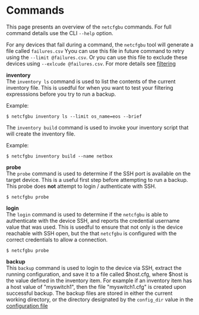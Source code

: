 # Commands

This page presents an overview of the `netcfgbu` commands.  For full command details use the 
CLI `--help` option.

For any devices that fail during a command, the `netcfgbu` tool will generate a
file called `failures.csv` Yyou can use this file in future command to retry
using the `--limit @failures.csv`.  Or you can use this file to exclude these
devices using `--exlcude @failures.csv`.  For more details see
[filtering](filtering.md)

**inventory**<br/>
The `inventory ls` command is used to list the contents of the current inventory file.  This
is usedful for when you want to test your filtering expresssions before you try to run a backup.

Example:
```shell script
$ netcfgbu inventory ls --limit os_name=eos --brief
```

The `inventory build` command is used to invoke your inventory script that will create the inventory
file.

Example:
```shell script
$ netcfgbu inventory build --name netbox
```

**probe**<br/>
The `probe` command is used to determine if the SSH port is available on the target device.  This
is a useful first step before attempting to run a backup.  This probe does **not** attempt to
login / authenticate with SSH. 

```shell script
$ netcfgbu probe
```  

**login**<br/>
The `login` command is used to determine if the `netcfgbu` is able to authenticate with the
device SSH, and reports the credential username value that was used.  This is usedful to
ensure that not only is the device reachable with SSH open, but the that `netcfgbu` is configured
with the correct credentials to allow a connection.

```shell script
$ netcfgbu probe
```  

**backup**<br/>
This `backup` command is used to login to the device via SSH, extract the
running configuration, and save it to a file called $host.cfg, where $host is
the value defined in the inventory item.  For example if an inventory item has
a host value of "myswitch1", then the file "myswitch1.cfg" is created upon
successful backup.  The backup files are stored in either the current working
directory, or the directory designated by the `config_dir` value in the
[configuration file](configuration-file.md#Changing-Storage-Directory)